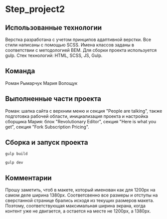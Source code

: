 # Step_project2

## Использованные технологии

Верстка разработана с учетом принципов адаптивной верстки. Все стили написаны с помощью SCSS. Имена классов заданы в соответствии с методологией ВЕМ. Для сборки проекта используется gulp.
Стек технологий: HTML, SCSS, JS, Gulp.

## Команда
Роман Рымарчук
Мария Волощук

## Выполненные части проекта
Роман: шапка сайта с верхним меню и секция "People are talking", также подготовка рабочей области, инициализация проекта и настройка сборщика
Мария: блок "Revolutionary Editor", секция "Here is what you get", секция "Fork Subscription Pricing".


## Сборка и запуск проекта

```
gulp build

gulp dev
```

## Комментарии

Прошу заметить, чтоб в макете, который именован как для 1200px на самом деле ширина 1380px. Соответсвенно все размеры и отступы на сверстанной странице брались исходя из текущих размеров макета. Поэтому, соответствующая максимальная ширина экрана, когда контент уже не двигается, а остается на месте не 1200px, а 1380px.
